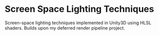 # Screen Space Lighting Techniques
Screen-space lighting techniques implemented in Unity3D using HLSL shaders. Builds upon my deferred render pipeline project.
